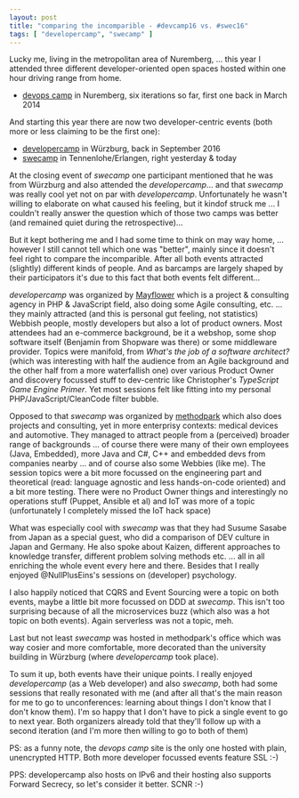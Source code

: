```yaml
---
layout: post
title: "comparing the incomparible - #devcamp16 vs. #swec16"
tags: [ "developercamp", "swecamp" ]
---
```

Lucky me, living in the metropolitan area of Nuremberg, ... this year I
attended three different developer-oriented open spaces hosted within one hour
driving range from home.

* [devops camp](http://www.devops-camp.de/) in Nuremberg, six iterations so far, first one back in March 2014

And starting this year there are now two developer-centric events (both more or
less claiming to be the first one):

* [developercamp](https://developercamp.io/) in Würzburg, back in September 2016
* [swecamp](https://swe-camp.de/) in Tennenlohe/Erlangen, right yesterday & today

At the closing event of *swecamp* one participant mentioned that he was from Würzburg
and also attended the *developercamp*... and that *swecamp* was really cool yet not
on par with *developercamp*.
Unfortunately he wasn't willing to elaborate on what caused his feeling,
but it kindof struck me ... I couldn't really answer the question which 
of those two camps was better (and remained quiet during the retrospective)...

But it kept bothering me and I had some time to think on may way home, ... however I
still cannot tell which one was "better", mainly since it doesn't feel right to
compare the incomparible. After all both events attracted (slightly) different
kinds of people. And as barcamps are largely shaped by their participators it's
due to this fact that both events felt different...

*developercamp* was organized by [Mayflower](https://mayflower.de/) which is a
project & consulting agency in PHP & JavaScript field, also doing some Agile
consulting, etc. ... they mainly attracted (and this is personal gut feeling,
not statistics) Webbish people, mostly developers but also a lot of product
owners. Most attendees had an e-commerce background, be it a webshop, some shop software
itself (Benjamin from Shopware was there) or some middleware provider. Topics
were manifold, from *What's the job of a software architect?* (which was
interesting with half the audience from an Agile background and the other half
from a more waterfallish one) over various Product Owner and discovery focussed
stuff to dev-centric like Christopher's *TypeScript Game Engine Primer*. Yet
most sessions felt like fitting into my personal PHP/JavaScript/CleanCode filter
bubble.

Opposed to that *swecamp* was organized by [methodpark](https://www.methodpark.de/)
which also does projects and consulting, yet in more enterprisy contexts:
medical devices and automotive.  They managed to attract people from a
(perceived) broader range of backgrounds ... of course there were many of their
own employees (Java, Embedded), more Java and C#, C++ and embedded devs from
companies nearby ... and of course also some Webbies (like me).  The session topics
were a bit more focussed on the engineering part and theoretical (read: language
agnostic and less hands-on-code oriented) and a bit more testing. There were no
Product Owner things and interestingly no operations stuff (Puppet, Ansible et
al) and IoT was more of a topic (unfortunately I completely missed the IoT hack space)

What was especially cool with *swecamp* was that they had Susume Sasabe from Japan
as a special guest, who did a comparison of DEV culture in Japan and Germany.
He also spoke about Kaizen, different approaches to knowledge transfer, different
problem solving methods etc. ... all in all enriching the whole event every here
and there. Besides that I really enjoyed @NullPlusEins's sessions on (developer)
psychology.

I also happily noticed that CQRS and Event Sourcing were a topic on both events,
maybe a little bit more focussed on DDD at *swecamp*. This isn't too surprising
because of all the microservices buzz (which also was a hot topic on both
events).  Again serverless was not a topic, meh.

Last but not least *swecamp* was hosted in methodpark's office which was way
cosier and more comfortable, more decorated than the university building in
Würzburg (where *developercamp* took place).


To sum it up, both events have their unique points. I really enjoyed
*developercamp* (as a Web developer) and also *swecamp*, both had some sessions
that really resonated with me (and after all that's the main reason for me to go
to unconferences: learning about things I don't know that I don't know them).
I'm so happy that I don't have to pick a single event to go to next year.
Both organizers already told that they'll follow up with a second iteration (and
I'm more then willing to go to both of them)




PS: as a funny note, the *devops camp* site is the only one hosted with plain, unencrypted HTTP.
Both more developer focussed events feature SSL :-)

PPS: developercamp also hosts on IPv6 and their hosting also supports Forward Secrecy,
so let's consider it better.  SCNR :-)
